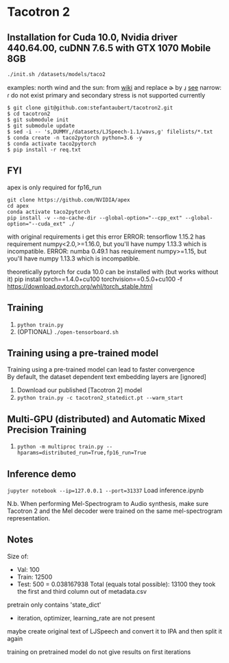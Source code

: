 # Tacotron 2

## Installation for Cuda 10.0, Nvidia driver 440.64.00, cuDNN 7.6.5 with GTX 1070 Mobile 8GB

```
./init.sh /datasets/models/taco2
```
examples:
north wind and the sun: from [wiki](https://en.wikipedia.org/wiki/The_North_Wind_and_the_Sun) and replace ɚ by ɹ̩ [see](https://en.wikipedia.org/wiki/R-colored_vowel)
narrow: ɾ do not exist
primary and secondary stress is not supported currently


```
$ git clone git@github.com:stefantaubert/tacotron2.git
$ cd tacotron2
$ git submodule init
$ git submodule update
$ sed -i -- 's,DUMMY,/datasets/LJSpeech-1.1/wavs,g' filelists/*.txt
$ conda create -n taco2pytorch python=3.6 -y
$ conda activate taco2pytorch
$ pip install -r req.txt
```

## FYI

apex is only required for fp16_run
```
git clone https://github.com/NVIDIA/apex
cd apex
conda activate taco2pytorch
pip install -v --no-cache-dir --global-option="--cpp_ext" --global-option="--cuda_ext" ./
```

with original requirements i get this error
ERROR: tensorflow 1.15.2 has requirement numpy<2.0,>=1.16.0, but you'll have numpy 1.13.3 which is incompatible.
ERROR: numba 0.49.1 has requirement numpy>=1.15, but you'll have numpy 1.13.3 which is incompatible.

theoretically pytorch for cuda 10.0 can be installed with (but works without it)
pip install torch==1.4.0+cu100 torchvision==0.5.0+cu100 -f https://download.pytorch.org/whl/torch_stable.html


## Training
1. `python train.py`
2. (OPTIONAL) `./open-tensorboard.sh`

## Training using a pre-trained model
Training using a pre-trained model can lead to faster convergence  
By default, the dataset dependent text embedding layers are [ignored]

1. Download our published [Tacotron 2] model
2. `python train.py -c tacotron2_statedict.pt --warm_start`

## Multi-GPU (distributed) and Automatic Mixed Precision Training
1. `python -m multiproc train.py --hparams=distributed_run=True,fp16_run=True`

## Inference demo
`jupyter notebook --ip=127.0.0.1 --port=31337`
Load inference.ipynb

N.b.  When performing Mel-Spectrogram to Audio synthesis, make sure Tacotron 2
and the Mel decoder were trained on the same mel-spectrogram representation. 

## Notes
Size of:
- Val: 100
- Train: 12500
- Test: 500 = 0.038167938
Total (equals total possible): 13100
they took the first and third column out of metadata.csv

pretrain only contains 'state_dict'
- iteration, optimizer, learning_rate are not present

maybe create original text of LJSpeech and convert it to IPA and then split it again

training on pretrained model do not give results on first iterations